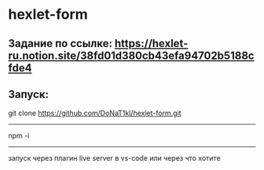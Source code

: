 # hexlet-form
## Задание по ссылке: https://hexlet-ru.notion.site/38fd01d380cb43efa94702b5188cfde4
## Запуск:
git clone https://github.com/DoNaT1kl/hexlet-form.git
____
npm -i
____
запуск через плагин live server в vs-code или через что хотите
